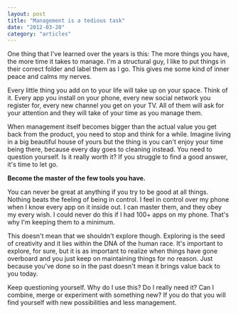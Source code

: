 ```yaml
---
layout: post
title: "Management is a tedious task"
date: "2012-03-20"
category: "articles"
---
```


One thing that I've learned over the years is this: The more things you have, the more time it takes to manage. I'm a structural guy, I like to put things in their correct folder and label them as I go. This gives me some kind of inner peace and calms my nerves.

Every little thing you add on to your life will take up on your space. Think of it. Every app you install on your phone, every new social network you register for, every new channel you get on your TV. All of them will ask for your attention and they will take of your time as you manage them.

When management itself becomes bigger than the actual value you get back from the product, you need to stop and think for a while. Imagine living in a big beautiful house of yours but the thing is you can't enjoy your time being there, because every day goes to cleaning instead. You need to question yourself. Is it really worth it? If you struggle to find a good answer, it's time to let go.

**Become the master of the few tools you have.**

You can never be great at anything if you try to be good at all things. Nothing beats the feeling of being in control. I feel in control over my phone when I know every app on it inside out. I can master them, and they obey my every wish. I could never do this if I had 100+ apps on my phone. That's why I'm keeping them to a minimum.

This doesn't mean that we shouldn't explore though. Exploring is the seed of creativity and it lies within the DNA of the human race. It's important to explore, for sure, but it is as important to realize when things have gone overboard and you just keep on maintaining things for no reason. Just because you've done so in the past doesn't mean it brings value back to you today.

Keep questioning yourself. Why do I use this? Do I really need it? Can I combine, merge or experiment with something new? If you do that you will find yourself with new possibilities and less management.

